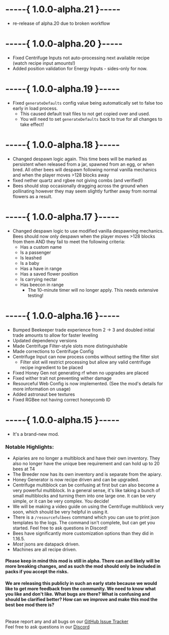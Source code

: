 # -----{ 1.0.0-alpha.21 }-----
- re-release of alpha.20 due to broken workflow

# -----{ 1.0.0-alpha.20 }-----
- Fixed Centrifuge Inputs not auto-processing next available recipe (watch recipe input amounts!)
- Added position validation for Energy Inputs - sides-only for now.

# -----{ 1.0.0-alpha.19 }-----
- Fixed `generateDefaults` config value being automatically set to false too early in load process.
  - This caused default trait files to not get copied over and used.
  - You will need to set `generateDefaults` back to true for all changes to take effect!

# -----{ 1.0.0-alpha.18 }-----
- Changed despawn logic again. This time bees will be marked as persistent when released from a jar, spawned from an egg, or when bred. All other bees will despawn following normal vanilla mechanics and when the player moves >128 blocks away
- fixed nether quartz and rgbee not giving combs (and verified!)
- Bees should stop occasionally dragging across the ground when pollinating however they may seem slightly further away from normal flowers as a result.

# -----{ 1.0.0-alpha.17 }-----
- Changed despawn logic to use modified vanilla despawning mechanics. Bees should now only despawn when the player moves >128 blocks from them AND they fail to meet the following criteria:
  - Has a custom name
  - Is a passenger
  - Is leashed
  - Is a baby
  - Has a have in range 
  - Has a saved flower position
  - Is carrying nectar
  - Has beecon in range
    - The 10-minute timer will no longer apply. This needs extensive testing!

# -----{ 1.0.0-alpha.16 }-----
- Bumped Beekeeper trade experience from 2 -> 3 and doubled initial trade amounts to allow for faster leveling 
- Updated dependency versions
- Made Centrifuge Filter-style slots more distinguishable
- Made corrections to Centrifuge Config
- Centrifuge Input can now process combs without setting the filter slot
  - Filter slot will restrict processing but allow any valid centrifuge recipe ingredient to be placed 
- Fixed Honey Gen not generating rf when no upgrades are placed
- Fixed wither trait not preventing wither damage
- Resourceful Web Config is now implemented. (See the mod's details for more information on usage)
- Added astronaut bee textures
- Fixed RGBee not having correct honeycomb ID

# -----{ 1.0.0-alpha.15 }-----
- It's a brand-new mod.

### Notable Highlights:
- Apiaries are no longer a multiblock and have their own inventory. They also no longer have the unique bee requirement and can hold up to 20 bees at T4
- The Breeder now has its own inventory and is separate from the apiary.
- Honey Generator is now recipe driven and can be upgraded.
- Centrifuge multiblock can be confusing at first but can also become a very powerful multiblock. In a general sense, it's like taking a bunch of small multiblocks and turning them into one large one. It can be very simple, or it can be very complex. You decide!
- We will be making a video guide on using the Centrifuge multiblock very soon, which should be very helpful in using it.
- There is a `/resourcefulbees` command which you can use to print json templates to the logs. The command isn't complete, but can get you started. Feel free to ask questions in Discord!
- Bees have significantly more customization options than they did in 1.16.5.
- _Most_ jsons are datapack driven.
- Machines are all recipe driven.

#### Please keep in mind this mod is still in alpha. There can and likely will be more breaking changes, and as such the mod should only be included in packs if you accept the risks.
#### We are releasing this publicly in such an early state because we would like to get more feedback from the community. We need to know what you like and don't like. What bugs are there? What is confusing and should be clarified better? How can we improve and make this mod the best bee mod there is?

<br>Please report any and all bugs on our [GitHub Issue Tracker](https://github.com/Team-Resourceful/ResourcefulBees/issues/new/choose)
<br>Feel free to ask questions in our [Discord](https://discord.resourcefulbees.com)
